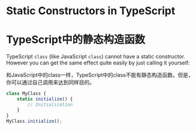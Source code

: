 # Static Constructors in TypeScript

# TypeScript中的静态构造函数

TypeScript `class` (like JavaScript `class`) cannot have a static constructor. However you can get the same effect quite easily by just calling it yourself:

和JavaScript中的class一样，TypeScript中的class不能有静态构造函数。但是，你可以通过自己调用来达到同样目的。

```ts
class MyClass {
    static initialize() {
        // Initialization
    }
}
MyClass.initialize();
```

